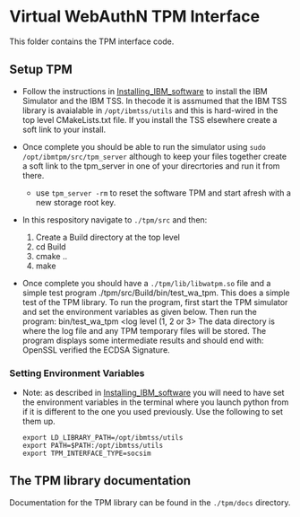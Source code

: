 # Virtual WebAuthN TPM Interface
This folder contains the TPM interface code.


## Setup TPM
* Follow the instructions in [Installing_IBM_software](Installing_IBM_software.md)
to install the IBM Simulator and the IBM TSS. In thecode it is assmumed that the
IBM TSS library is avaialable in `/opt/ibmtss/utils` and this is hard-wired in the
top level CMakeLists.txt file. If you install the TSS elsewhere create a soft
link to your install.
* Once complete you should be able to run the simulator using
`sudo /opt/ibmtpm/src/tpm_server` although to keep your files together
create a soft link to the tpm_server in one of your direcrtories and run it from
there.
    * use `tpm_server -rm` to reset the software TPM and start afresh with a new
storage root key.
* In this respository navigate to `./tpm/src` and then:
   1. Create a Build directory at the top level
   2. cd Build
   3. cmake ..
   4. make

* Once complete you should have a `./tpm/lib/libwatpm.so` file and a simple test
program ./tpm/src/Build/bin/test_wa_tpm. This does a simple test of the TPM library.
To run the program, first start the TPM simulator and set the environment variables
as given below. Then run the program:
   bin/test_wa_tpm <data directory> <log level (1, 2 or 3>
The data directory is where the log file and any TPM temporary files will be stored.
The program displays some intermediate results and should end with:
   OpenSSL verified the ECDSA Signature.
   
### Setting Environment Variables
* Note:  as described in [Installing_IBM_software](Installing_IBM_software.md) you
will need to have set the environment variables in the terminal where you launch
python from if it is different to the one you used previously. Use the following
to set them up.

    ```
    export LD_LIBRARY_PATH=/opt/ibmtss/utils
    export PATH=$PATH:/opt/ibmtss/utils
    export TPM_INTERFACE_TYPE=socsim
    ```
## The TPM library documentation
Documentation for the TPM library can be found in the `./tpm/docs` directory.
